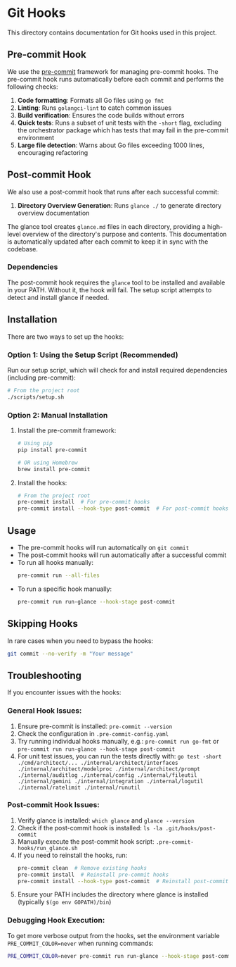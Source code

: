 # Git Hooks

This directory contains documentation for Git hooks used in this project.

## Pre-commit Hook

We use the [pre-commit](https://pre-commit.com/) framework for managing pre-commit hooks. The pre-commit hook runs automatically before each commit and performs the following checks:

1. **Code formatting**: Formats all Go files using `go fmt`
2. **Linting**: Runs `golangci-lint` to catch common issues
3. **Build verification**: Ensures the code builds without errors
4. **Quick tests**: Runs a subset of unit tests with the `-short` flag, excluding the orchestrator package which has tests that may fail in the pre-commit environment
5. **Large file detection**: Warns about Go files exceeding 1000 lines, encouraging refactoring

## Post-commit Hook

We also use a post-commit hook that runs after each successful commit:

1. **Directory Overview Generation**: Runs `glance ./` to generate directory overview documentation

The glance tool creates `glance.md` files in each directory, providing a high-level overview of the directory's purpose and contents. This documentation is automatically updated after each commit to keep it in sync with the codebase.

### Dependencies

The post-commit hook requires the `glance` tool to be installed and available in your PATH. Without it, the hook will fail. The setup script attempts to detect and install glance if needed.

## Installation

There are two ways to set up the hooks:

### Option 1: Using the Setup Script (Recommended)

Run our setup script, which will check for and install required dependencies (including pre-commit):

```bash
# From the project root
./scripts/setup.sh
```

### Option 2: Manual Installation

1. Install the pre-commit framework:
   ```bash
   # Using pip
   pip install pre-commit

   # OR using Homebrew
   brew install pre-commit
   ```

2. Install the hooks:
   ```bash
   # From the project root
   pre-commit install  # For pre-commit hooks
   pre-commit install --hook-type post-commit  # For post-commit hooks
   ```

## Usage

- The pre-commit hooks will run automatically on `git commit`
- The post-commit hooks will run automatically after a successful commit
- To run all hooks manually:
  ```bash
  pre-commit run --all-files
  ```
- To run a specific hook manually:
  ```bash
  pre-commit run run-glance --hook-stage post-commit
  ```

## Skipping Hooks

In rare cases when you need to bypass the hooks:

```bash
git commit --no-verify -m "Your message"
```

## Troubleshooting

If you encounter issues with the hooks:

### General Hook Issues:
1. Ensure pre-commit is installed: `pre-commit --version`
2. Check the configuration in `.pre-commit-config.yaml`
3. Try running individual hooks manually, e.g.: `pre-commit run go-fmt` or `pre-commit run run-glance --hook-stage post-commit`
4. For unit test issues, you can run the tests directly with: `go test -short ./cmd/architect/... ./internal/architect/interfaces ./internal/architect/modelproc ./internal/architect/prompt ./internal/auditlog ./internal/config ./internal/fileutil ./internal/gemini ./internal/integration ./internal/logutil ./internal/ratelimit ./internal/runutil`

### Post-commit Hook Issues:
1. Verify glance is installed: `which glance` and `glance --version`
2. Check if the post-commit hook is installed: `ls -la .git/hooks/post-commit`
3. Manually execute the post-commit hook script: `.pre-commit-hooks/run_glance.sh`
4. If you need to reinstall the hooks, run:
   ```bash
   pre-commit clean  # Remove existing hooks
   pre-commit install  # Reinstall pre-commit hooks
   pre-commit install --hook-type post-commit  # Reinstall post-commit hooks
   ```
5. Ensure your PATH includes the directory where glance is installed (typically `$(go env GOPATH)/bin`)

### Debugging Hook Execution:
To get more verbose output from the hooks, set the environment variable `PRE_COMMIT_COLOR=never` when running commands:
```bash
PRE_COMMIT_COLOR=never pre-commit run run-glance --hook-stage post-commit -v
```
